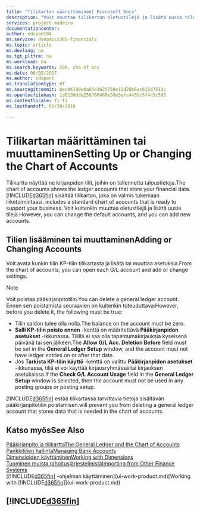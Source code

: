 ```yaml
---
title: "Tilikartan määrittäminen| Microsoft Docs"
description: "Voit muuttaa tilikartan oletustilejä ja lisätä uusia tilejä."
services: project-madeira
documentationcenter: 
author: edupont04
ms.service: dynamics365-financials
ms.topic: article
ms.devlang: na
ms.tgt_pltfrm: na
ms.workload: na
ms.search.keywords: COA, cha of acc
ms.date: 06/02/2017
ms.author: edupont
ms.translationtype: HT
ms.sourcegitcommit: bec0619be0a65e3625759e13d2866ac615d7513c
ms.openlocfilehash: 1d0130dde256706460e58e5efc445bc5f4d5c595
ms.contentlocale: fi-fi
ms.lasthandoff: 01/30/2018

---
```

# <a name="setting-up-or-changing-the-chart-of-accounts"></a><span data-ttu-id="bbaaf-103">Tilikartan määrittäminen tai muuttaminen</span><span class="sxs-lookup"><span data-stu-id="bbaaf-103">Setting Up or Changing the Chart of Accounts</span></span>
<span data-ttu-id="bbaaf-104">Tilikartta näyttää ne kirjanpidon tilit, joihin on tallennettu taloustietoja.</span><span class="sxs-lookup"><span data-stu-id="bbaaf-104">The chart of accounts shows the ledger accounts that store your financial data.</span></span> [!INCLUDE[d365fin](includes/d365fin_md.md)]<span data-ttu-id="bbaaf-105"> sisältää tilikartan, joka on valmis tukemaan liiketoimintaasi.</span><span class="sxs-lookup"><span data-stu-id="bbaaf-105"> includes a standard chart of accounts that is ready to support your business.</span></span>
<span data-ttu-id="bbaaf-106">Voit kuitenkin muuttaa oletustilejä ja lisätä uusia tilejä.</span><span class="sxs-lookup"><span data-stu-id="bbaaf-106">However, you can change the default accounts, and you can add new accounts.</span></span>  

## <a name="adding-or-changing-accounts"></a><span data-ttu-id="bbaaf-107">Tilien lisääminen tai muuttaminen</span><span class="sxs-lookup"><span data-stu-id="bbaaf-107">Adding or Changing Accounts</span></span>
<span data-ttu-id="bbaaf-108">Voit avata kunkin tilin KP-tilin tilikartasta ja lisätä tai muuttaa asetuksia.</span><span class="sxs-lookup"><span data-stu-id="bbaaf-108">From the chart of accounts, you can open each G/L account and add or change settings.</span></span>

> [!NOTE]  
>   <span data-ttu-id="bbaaf-109">Voit poistaa pääkirjanpitotilin.</span><span class="sxs-lookup"><span data-stu-id="bbaaf-109">You can delete a general ledger account.</span></span> <span data-ttu-id="bbaaf-110">Ennen sen poistamista seuraavien on kuitenkin toteuduttava:</span><span class="sxs-lookup"><span data-stu-id="bbaaf-110">However, before you delete it, the following must be true:</span></span>  

* <span data-ttu-id="bbaaf-111">Tilin saldon tulee olla nolla.</span><span class="sxs-lookup"><span data-stu-id="bbaaf-111">The balance on the account must be zero.</span></span>  
* <span data-ttu-id="bbaaf-112">**Salli KP-tilin poisto ennen** -kenttä on määritettävä **Pääkirjanpidon asetukset** -ikkunassa. Tilillä ei saa olla tapahtumakirjauksia kyseisenä päivänä tai sen jälkeen.</span><span class="sxs-lookup"><span data-stu-id="bbaaf-112">The **Allow G/L Acc. Deletion Before** field must be set in the **General Ledger Setup** window, and the account must not have ledger entries on or after that date.</span></span>  
* <span data-ttu-id="bbaaf-113">Jos **Tarkista KP-tilin käyttö** -kenttä on valittu **Pääkirjanpidon asetukset** -ikkunassa, tiliä ei voi käyttää kirjausryhmässä tai kirjauksen asetuksissa.</span><span class="sxs-lookup"><span data-stu-id="bbaaf-113">If the **Check G/L Account Usage** field in the **General Ledger Setup** window is selected, then the account must not be used in any posting groups or posting setup.</span></span>  

[!INCLUDE[d365fin](includes/d365fin_md.md)] <span data-ttu-id="bbaaf-114"> estää tilikartassa tarvittavia tietoja sisältävän pääkirjanpitotilin poistamisen.</span><span class="sxs-lookup"><span data-stu-id="bbaaf-114">will prevent you from deleting a general ledger account that stores data that is needed in the chart of accounts.</span></span>  

## <a name="see-also"></a><span data-ttu-id="bbaaf-115">Katso myös</span><span class="sxs-lookup"><span data-stu-id="bbaaf-115">See Also</span></span>
[<span data-ttu-id="bbaaf-116">Pääkirjanpito ja tilikartta</span><span class="sxs-lookup"><span data-stu-id="bbaaf-116">The General Ledger and the Chart of Accounts</span></span>](finance-general-ledger.md)  
[<span data-ttu-id="bbaaf-117">Pankkitilien hallinta</span><span class="sxs-lookup"><span data-stu-id="bbaaf-117">Managing Bank Accounts</span></span>](bank-manage-bank-accounts.md)  
[<span data-ttu-id="bbaaf-118">Dimensioiden käyttäminen</span><span class="sxs-lookup"><span data-stu-id="bbaaf-118">Working with Dimensions</span></span>](finance-dimensions.md)  
[<span data-ttu-id="bbaaf-119">Tuominen muista rahoitusjärjestelmistä</span><span class="sxs-lookup"><span data-stu-id="bbaaf-119">Importing from Other Finance Systems</span></span>](upload-data.md)  
<span data-ttu-id="bbaaf-120">[[!INCLUDE[d365fin](includes/d365fin_md.md)] -ohjelman käyttäminen](ui-work-product.md)</span><span class="sxs-lookup"><span data-stu-id="bbaaf-120">[Working with [!INCLUDE[d365fin](includes/d365fin_md.md)]](ui-work-product.md)</span></span>  

## [!INCLUDE[d365fin](includes/free_trial_md.md)]

